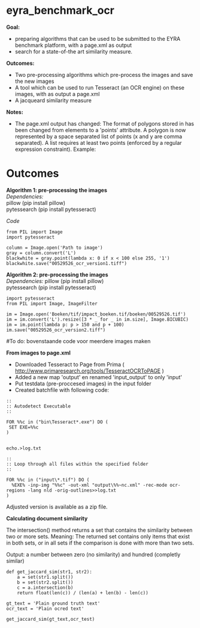 # eyra_benchmark_ocr

__Goal:__
* preparing algorithms that can be used to be submitted to the EYRA benchmark platform, with a page.xml as output
* search for a state-of-the art similarity measure. 

__Outcomes:__
* Two pre-processing algorithms which pre-process the images and save the new images
* A tool which can be used to run Tesseract (an OCR engine) on these images, with as output a page.xml
* A jacqueard similarity measure 

__Notes:__
* The page.xml output has changed: The format of polygons stored in <Coords> has been changed from 
	<Point> elements to a 'points' attribute. A polygon is now represented by a
	space separated list of points (x and y are comma separated). A list 
	requires at least two points (enforced by a regular expression constraint).
	Example: <Coords points="5,3 8,10 4,5"/>
		
# Outcomes		
__Algorithm 1: pre-processing the images__   
_Dependencies:_  
pillow (pip install pillow)  
pytessearch (pip install pytesseract)  
  
_Code_  
```
from PIL import Image
import pytesseract

column = Image.open('Path to image')
gray = column.convert('L')
blackwhite = gray.point(lambda x: 0 if x < 100 else 255, '1')
blackwhite.save("00529526_ocr_version1.tiff")
```

__Algorithm 2: pre-processing the images__   
_Dependencies:_
pillow (pip install pillow)  
pytessearch (pip install pytesseract)  

```
import pytesseract
from PIL import Image, ImageFilter

im = Image.open('Boeken/tif/impact_boeken.tif/boeken/00529526.tif')
im = im.convert('L').resize([3 * _ for _ in im.size], Image.BICUBIC)
im = im.point(lambda p: p > 150 and p + 100)
im.save("00529526_ocr_version2.tiff")
```
#To do:  bovenstaande code voor meerdere images maken

__From images to page.xml__

* Downloaded Tesseract to Page from Prima ( http://www.primaresearch.org/tools/TesseractOCRToPAGE )
* Added a new map 'output' en renamed 'input_output' to only 'input'
* Put testdata (pre-proccesed images) in the input folder
* Created batchfile with following code:

```
::
:: Autodetect Executable
::

FOR %%c in ("bin\Tesseract*.exe") DO (
 SET EXE=%%c
)


echo.>log.txt

::
:: Loop through all files within the specified folder
::

FOR %%c in ("input\*.tif") DO (
  %EXE% -inp-img "%%c" -out-xml "output\%%~nc.xml" -rec-mode ocr-regions -lang nld -orig-outlines>>log.txt
)
```

Adjusted version is available as a zip file. 


__Calculating document similarity__

The intersection() method returns a set that contains the similarity between two or more sets. Meaning: The returned set contains only items that exist in both sets, or in all sets if the comparison is done with more than two sets.  
  
Output: a number between zero (no similarity) and hundred (completly similar)

```
def get_jaccard_sim(str1, str2): 
    a = set(str1.split()) 
    b = set(str2.split())
    c = a.intersection(b)
    return float(len(c)) / (len(a) + len(b) - len(c))
   
gt_text = 'Plain ground truth text'
ocr_text = 'Plain ocred text'
    
get_jaccard_sim(gt_text,ocr_test)    
```


